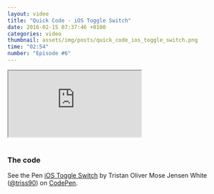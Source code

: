 ```yaml
---
layout: video
title: "Quick Code - iOS Toggle Switch"
date: 2016-02-15 07:37:46 +0100
categories: video
thumbnail: assets/img/posts/quick_code_ios_toggle_switch.png
time: "02:54"
number: "Episode #6"
---
```


<div class="responsive-video">
   <iframe src="https://www.youtube.com/embed/68Lntu0Ts_I"></iframe>
</div>

<br>

### The code

<p data-height="240" data-theme-id="16012" data-slug-hash="eJzOdz" data-default-tab="result" data-user="triss90" class='codepen'>See the Pen <a href='http://codepen.io/triss90/pen/eJzOdz/'>iOS Toggle Switch</a> by Tristan Oliver Mose Jensen White (<a href='http://codepen.io/triss90'>@triss90</a>) on <a href='http://codepen.io'>CodePen</a>.</p>
<script async src="//assets.codepen.io/assets/embed/ei.js"></script>
